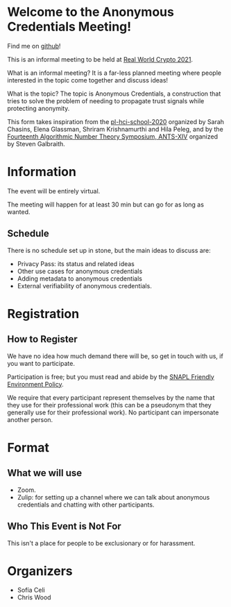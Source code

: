 # Welcome to the Anonymous Credentials Meeting!


Find me on [github](https://github.com/claucece/Anonymous-Credentials-Meeting)!

This is an informal meeting to be held at [Real World Crypto 2021](https://rwc.iacr.org/2021/).

What is an informal meeting? It is a far-less planned meeting where people interested
in the topic come together and discuss ideas!

What is the topic? The topic is Anonymous Credentials, a construction that
tries to solve the problem of needing to propagate trust signals while protecting
anonymity.

This form takes inspiration from the [pl-hci-school-2020](https://shriram.github.io/pl-hci-school-2020/)
organized by Sarah Chasins, Elena Glassman, Shriram Krishnamurthi and Hila Peleg,
and by the [Fourteenth Algorithmic Number Theory Symposium, ANTS-XIV](https://www.math.auckland.ac.nz/~sgal018/ANTS/index.html)
organized by Steven Galbraith.

# Information

The event will be entirely virtual.

The meeting will happen for at least 30 min but can go for as long as wanted.

## Schedule

There is no schedule set up in stone, but the main ideas to discuss are:

* Privacy Pass: its status and related ideas
* Other use cases for anonymous credentials
* Adding metadata to anonymous credentials
* External verifiability of anonymous credentials.

# Registration

## How to Register

We have no idea how much demand there will be, so get in touch with us, if you
want to participate.

Participation is free; but you must read and abide by the [SNAPL Friendly Environment Policy](https://snapl.org/2015/policy.html).

We require that every participant represent themselves by the name that they
use for their professional work (this can be a pseudonym that they generally
use for their professional work). No participant can impersonate another person.

# Format

## What we will use

* Zoom.
* Zulip: for setting up a channel where we can talk about anonymous credentials and
  chatting with other participants.

## Who This Event is Not For

This isn't a place for people to be exclusionary or for harassment.

# Organizers

* Sofía Celi
* Chris Wood
